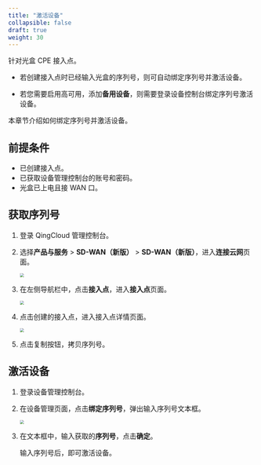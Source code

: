 ```yaml
---
title: "激活设备"
collapsible: false
draft: true
weight: 30
---
```


针对光盒 CPE 接入点。

- 若创建接入点时已经输入光盒的序列号，则可自动绑定序列号并激活设备。

- 若您需要启用高可用，添加**备用设备**，则需要登录设备控制台绑定序列号激活设备。

本章节介绍如何绑定序列号并激活设备。

## 前提条件

- 已创建接入点。
- 已获取设备管理控制台的账号和密码。
- 光盒已上电且接 WAN 口。

## 获取序列号

1. 登录 QingCloud 管理控制台。

2. 选择**产品与服务** > **SD-WAN（新版）** > **SD-WAN（新版）**，进入**连接云网**页面。

   <img src="../../../_images/qs_cloud_network.png" style="zoom:50%;" />

3. 在左侧导航栏中，点击**接入点**，进入**接入点**页面。

   <img src="../../../_images/qs_light_access.png" style="zoom:50%;" />

4. 点击创建的接入点，进入接入点详情页面。

   <img src="../../../_images/um_equip_achive_num.png" style="zoom:50%;" />

5. 点击复制按钮，拷贝序列号。

## 激活设备

1. 登录设备管理控制台。

2. 在设备管理页面，点击**绑定序列号**，弹出输入序列号文本框。

   <img src="../../../_images/um_equip_mgmt_num.png" style="zoom:50%;" />

3. 在文本框中，输入获取的**序列号**，点击**确定**。

   输入序列号后，即可激活设备。

